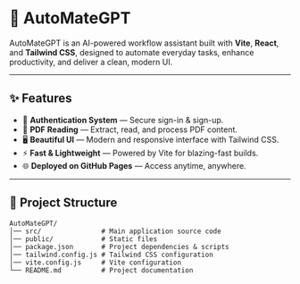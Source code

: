 # 🚀 AutoMateGPT

AutoMateGPT is an AI-powered workflow assistant built with **Vite**, **React**, and **Tailwind CSS**, designed to automate everyday tasks, enhance productivity, and deliver a clean, modern UI.


---

## ✨ Features
- 🔐 **Authentication System** — Secure sign-in & sign-up.
- 📄 **PDF Reading** — Extract, read, and process PDF content.
- 🖥 **Beautiful UI** — Modern and responsive interface with Tailwind CSS.
- ⚡ **Fast & Lightweight** — Powered by Vite for blazing-fast builds.
- 🌐 **Deployed on GitHub Pages** — Access anytime, anywhere.

---

## 📂 Project Structure
```plaintext
AutoMateGPT/
│── src/               # Main application source code
│── public/            # Static files
│── package.json       # Project dependencies & scripts
│── tailwind.config.js # Tailwind CSS configuration
│── vite.config.js     # Vite configuration
└── README.md          # Project documentation



